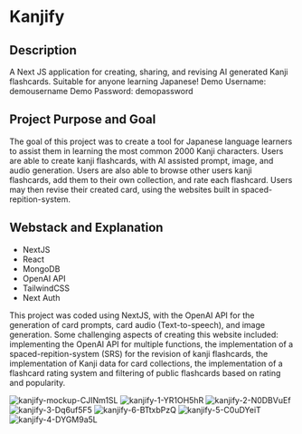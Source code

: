 <h1>Kanjify</h1>

<h2>Description</h2>
A Next JS application for creating, sharing, and revising AI generated Kanji flashcards. Suitable for anyone learning Japanese! 
Demo Username: demousername 
Demo Password: demopassword

<h2>Project Purpose and Goal</h2>
The goal of this project was to create a tool for Japanese language learners to assist them in learning the most common 2000 Kanji characters. Users are able to create kanji flashcards, with AI assisted prompt, image, and audio generation. Users are also able to browse other users kanji flashcards, add them to their own collection, and rate each flashcard. Users may then revise their created card, using the websites built in spaced-repition-system.

<h2>Webstack and Explanation</h2>
<ul>
  <li>NextJS</li>
  <li>React</li>
  <li>MongoDB</li>
  <li>OpenAI API</li>
  <li>TailwindCSS</li>
  <li>Next Auth</li>
</ul>

This project was coded using NextJS, with the OpenAI API for the generation of card prompts, card audio (Text-to-speech), and image generation. Some challenging aspects of creating this website included: implementing the OpenAI API for multiple functions, the implementation of a spaced-repition-system (SRS) for the revision of kanji flashcards, the implementation of Kanji data for card collections, the implementation of a flashcard rating system and filtering of public flashcards based on rating and popularity.
<p/>
  
![kanjify-mockup-CJINm1SL](https://github.com/user-attachments/assets/4028f32a-2a0a-4bcb-bda1-2cb5e2f4d671)
![kanjify-1-YR1OH5hR](https://github.com/user-attachments/assets/0f1ea216-b378-4854-96b0-3a78653f0aae)
![kanjify-2-N0DBVuEf](https://github.com/user-attachments/assets/52b20ac4-5b33-4a92-8b8e-098f87c0118f)
![kanjify-3-Dq6uf5F5](https://github.com/user-attachments/assets/265bba2c-501f-4220-ae1e-edeb499dc2d8)
![kanjify-6-BTtxbPzQ](https://github.com/user-attachments/assets/c2c8fea0-6aa8-4620-880e-003e2288f73c)
![kanjify-5-C0uDYeiT](https://github.com/user-attachments/assets/51221414-fc6c-4788-800d-a874120f77b9)
![kanjify-4-DYGM9a5L](https://github.com/user-attachments/assets/c22961a8-498e-4aac-b69b-4052e2f6298f)


